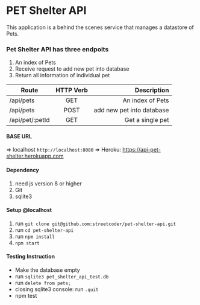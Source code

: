 PET Shelter API
===============

This application is a behind the scenes service that manages a datastore of Pets. 

### Pet Shelter API has three endpoits

1. An index of Pets
2. Receive request to add new pet into database
3. Return all information of individual pet

| Route         | HTTP Verb     | Description  |
| ------------- |:-------------:| -----:|
| /api/pets     | GET           | An index of Pets |
| /api/pets     | POST          | add new pet into database |
| /api/pet/:petId | GET      |    Get a single pet |

#### BASE URL

=> localhost `http://localhost:8080`
=> Heroku: https://api-pet-shelter.herokuapp.com


#### Dependency
1. need js version 8 or higher
2. Git
3. sqlite3


#### Setup @localhost

1. run `git clone git@github.com:streetcoder/pet-shelter-api.git`
2. run `cd pet-shelter-api`
3. run `npm install`
4. `npm start`

#### Testing Instruction
- Make the database empty
- run `sqlite3 pet_shelter_api_test.db`
- run `delete from pets;`
- closing sqlite3 console: run `.quit`
- npm test


